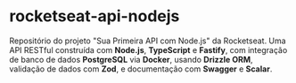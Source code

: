 # rocketseat-api-nodejs

Repositório do projeto "Sua Primeira API com Node.js" da Rocketseat. Uma API RESTful construída com **Node.js**, **TypeScript** e **Fastify**, com integração de banco de dados **PostgreSQL** via **Docker**, usando **Drizzle ORM**, validação de dados com **Zod**, e documentação com **Swagger** e **Scalar**.
